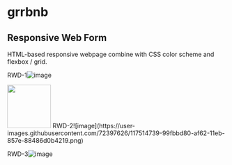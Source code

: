 # grrbnb
## Responsive Web Form

HTML-based responsive webpage combine with CSS color scheme and flexbox / grid.

RWD-1![image](https://user-images.githubusercontent.com/72397626/117514733-97996380-af62-11eb-980f-d75c393a7938.png)

<img src="https://user-images.githubusercontent.com/72397626/117514739-99fbbd80-af62-11eb-857e-88486d0b4219.png" width="100" height="100">
RWD-2![image](https://user-images.githubusercontent.com/72397626/117514739-99fbbd80-af62-11eb-857e-88486d0b4219.png)

RWD-3![image](https://user-images.githubusercontent.com/72397626/117514746-9d8f4480-af62-11eb-8d12-03532a349b6e.png)
